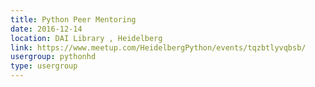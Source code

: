 ```yaml
---
title: Python Peer Mentoring
date: 2016-12-14
location: DAI Library , Heidelberg
link: https://www.meetup.com/HeidelbergPython/events/tqzbtlyvqbsb/
usergroup: pythonhd
type: usergroup
---
```


